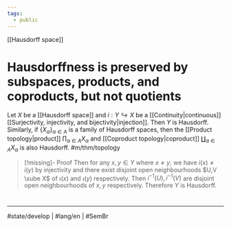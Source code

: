 ```yaml
---
tags:
  - public
---
```

[[Hausdorff space]]
# Hausdorffness is preserved by subspaces, products, and coproducts, but not quotients

Let $X$ be a [[Hausdorff space]] and $i: Y \hookrightarrow X$ be a [[Continuity|continuous]] [[Surjectivity, injectivity, and bijectivity|injection]].
Then $Y$ is Hausdorff.
Similarly, if $\{ X_{\alpha} \}_{\alpha \in A}$ is a family of Hausdorff spaces,
then the [[Product topology|product]] $\prod_{\alpha \in A}X_{\alpha}$ and [[Coproduct topology|coproduct]] $\coprod_{\alpha \in A} X_{\alpha}$ is also Hausdorff. #m/thm/topology 

> [!missing]- Proof
> Then for any $x,y \in Y$ where $x \neq y$, we have $i(x) \neq i(y)$ by injectivity
> and there exist disjoint open neighbourhoods $U,V \sube X$ of $\iota(x)$ and $\iota(y)$ respectively.
> Then $i^{-1}(U),i^{-1}(V)$ are disjoint open neighbourhoods of $x,y$ respectively.
> Therefore $Y$ is Hausdorff.

#
---
#state/develop | #lang/en | #SemBr
